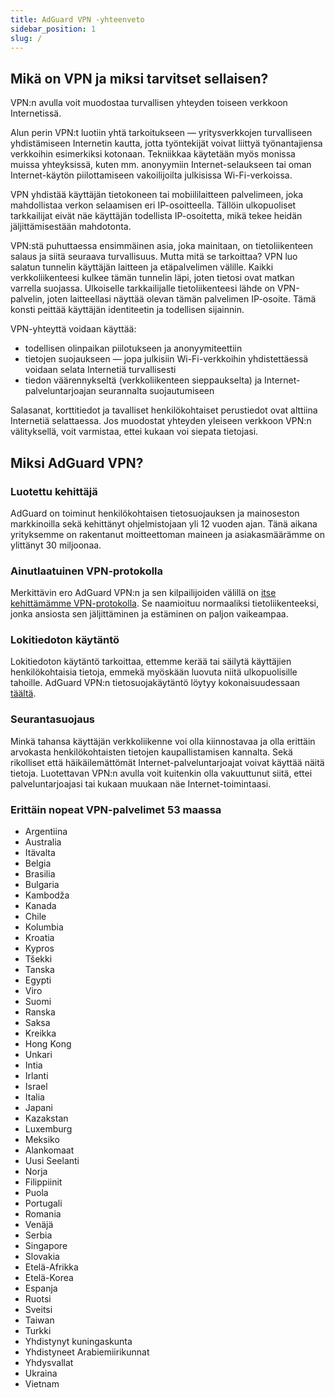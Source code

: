 ```yaml
---
title: AdGuard VPN -yhteenveto
sidebar_position: 1
slug: /
---
```


## Mikä on VPN ja miksi tarvitset sellaisen?

VPN:n avulla voit muodostaa turvallisen yhteyden toiseen verkkoon Internetissä.

Alun perin VPN:t luotiin yhtä tarkoitukseen — yritysverkkojen turvalliseen yhdistämiseen Internetin kautta, jotta työntekijät voivat liittyä työnantajiensa verkkoihin esimerkiksi kotonaan. Tekniikkaa käytetään myös monissa muissa yhteyksissä, kuten mm. anonyymiin Internet-selaukseen tai oman Internet-käytön piilottamiseen vakoilijoilta julkisissa Wi-Fi-verkoissa.

VPN yhdistää käyttäjän tietokoneen tai mobiililaitteen palvelimeen, joka mahdollistaa verkon selaamisen eri IP-osoitteella. Tällöin ulkopuoliset tarkkailijat eivät näe käyttäjän todellista IP-osoitetta, mikä tekee heidän jäljittämisestään mahdotonta.

VPN:stä puhuttaessa ensimmäinen asia, joka mainitaan, on tietoliikenteen salaus ja siitä seuraava turvallisuus. Mutta mitä se tarkoittaa? VPN luo salatun tunnelin käyttäjän laitteen ja etäpalvelimen välille. Kaikki verkkoliikenteesi kulkee tämän tunnelin läpi, joten tietosi ovat matkan varrella suojassa. Ulkoiselle tarkkailijalle tietoliikenteesi lähde on VPN-palvelin, joten laitteellasi näyttää olevan tämän palvelimen IP-osoite. Tämä konsti peittää käyttäjän identiteetin ja todellisen sijainnin.

VPN-yhteyttä voidaan käyttää:

- todellisen olinpaikan piilotukseen ja anonyymiteettiin
- tietojen suojaukseen — jopa julkisiin Wi-Fi-verkkoihin yhdistettäessä voidaan selata Internetiä turvallisesti
- tiedon väärennykseltä (verkkoliikenteen sieppaukselta) ja Internet-palveluntarjoajan seurannalta suojautumiseen

Salasanat, korttitiedot ja tavalliset henkilökohtaiset perustiedot ovat alttiina Internetiä selattaessa. Jos muodostat yhteyden yleiseen verkkoon VPN:n välityksellä, voit varmistaa, ettei kukaan voi siepata tietojasi.

## Miksi AdGuard VPN?

### Luotettu kehittäjä

AdGuard on toiminut henkilökohtaisen tietosuojauksen ja mainoseston markkinoilla sekä kehittänyt ohjelmistojaan yli 12 vuoden ajan. Tänä aikana yrityksemme on rakentanut moitteettoman maineen ja asiakasmäärämme on ylittänyt 30 miljoonaa.

### Ainutlaatuinen VPN-protokolla

Merkittävin ero AdGuard VPN:n ja sen kilpailijoiden välillä on [itse kehittämämme VPN-protokolla](/general/adguard-vpn-protocol.mdx). Se naamioituu normaaliksi tietoliikenteeksi, jonka ansiosta sen jäljittäminen ja estäminen on paljon vaikeampaa.

### Lokitiedoton käytäntö

Lokitiedoton käytäntö tarkoittaa, ettemme kerää tai säilytä käyttäjien henkilökohtaisia tietoja, emmekä myöskään luovuta niitä ulkopuolisille tahoille. AdGuard VPN:n tietosuojakäytäntö löytyy kokonaisuudessaan [täältä](https://adguard-vpn.com/privacy.html).

### Seurantasuojaus

Minkä tahansa käyttäjän verkkoliikenne voi olla kiinnostavaa ja olla erittäin arvokasta henkilökohtaisten tietojen kaupallistamisen kannalta. Sekä rikolliset että häikäilemättömät Internet-palveluntarjoajat voivat käyttää näitä tietoja. Luotettavan VPN:n avulla voit kuitenkin olla vakuuttunut siitä, ettei palveluntarjoajasi tai kukaan muukaan näe Internet-toimintaasi.

### Erittäin nopeat VPN-palvelimet 53 maassa

- Argentiina
- Australia
- Itävalta
- Belgia
- Brasilia
- Bulgaria
- Kambodža
- Kanada
- Chile
- Kolumbia
- Kroatia
- Kypros
- Tšekki
- Tanska
- Egypti
- Viro
- Suomi
- Ranska
- Saksa
- Kreikka
- Hong Kong
- Unkari
- Intia
- Irlanti
- Israel
- Italia
- Japani
- Kazakstan
- Luxemburg
- Meksiko
- Alankomaat
- Uusi Seelanti
- Norja
- Filippiinit
- Puola
- Portugali
- Romania
- Venäjä
- Serbia
- Singapore
- Slovakia
- Etelä-Afrikka
- Etelä-Korea
- Espanja
- Ruotsi
- Sveitsi
- Taiwan
- Turkki
- Yhdistynyt kuningaskunta
- Yhdistyneet Arabiemiirikunnat
- Yhdysvallat
- Ukraina
- Vietnam
